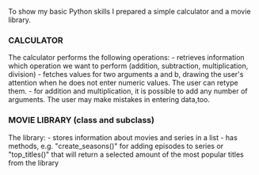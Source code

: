 To show my basic Python skills I prepared a simple calculator and a movie library.

### CALCULATOR

The calculator performs the following operations:
     - retrieves information which operation we want to perform (addition, subtraction, multiplication, division)
     - fetches values for two arguments a and b, drawing the user's attention when he does not enter numeric values. The user can retype them.
     - for addition and multiplication, it is possible to add any number of arguments. The user may make mistakes in entering data,too.

### MOVIE LIBRARY (class and subclass)

The library:
     - stores information about movies and series in a list
     - has methods, e.g. "create_seasons()" for adding episodes to series or "top_titles()" that will return a selected amount of the most popular titles from the library

